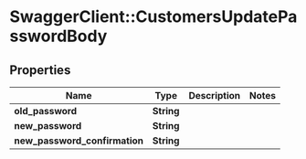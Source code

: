 # SwaggerClient::CustomersUpdatePasswordBody

## Properties
Name | Type | Description | Notes
------------ | ------------- | ------------- | -------------
**old_password** | **String** |  | 
**new_password** | **String** |  | 
**new_password_confirmation** | **String** |  | 

